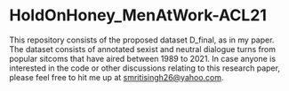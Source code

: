 # HoldOnHoney_MenAtWork-ACL21

This repository consists of the proposed dataset D_final, as in my paper. The dataset consists of annotated sexist and neutral dialogue turns from popular sitcoms that have aired between 1989 to 2021.
In case anyone is interested in the code or other discussions relating to this research paper, please feel free to hit me up at smritisingh26@yahoo.com. 
